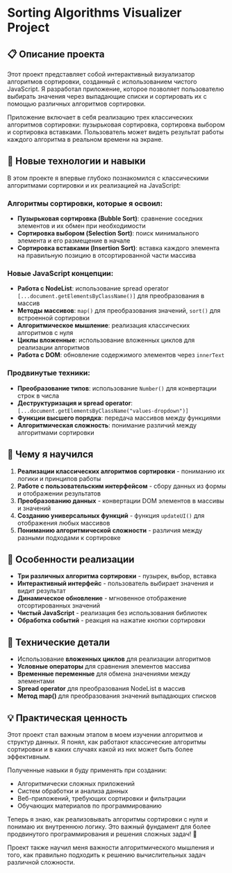 # Sorting Algorithms Visualizer Project

## 📋 Описание проекта

Этот проект представляет собой интерактивный визуализатор алгоритмов сортировки, созданный с использованием чистого JavaScript. Я разработал приложение, которое позволяет пользователю выбирать значения через выпадающие списки и сортировать их с помощью различных алгоритмов сортировки.

Приложение включает в себя реализацию трех классических алгоритмов сортировки: пузырьковая сортировка, сортировка выбором и сортировка вставками. Пользователь может видеть результат работы каждого алгоритма в реальном времени на экране.

## 🔧 Новые технологии и навыки

В этом проекте я впервые глубоко познакомился с классическими алгоритмами сортировки и их реализацией на JavaScript:

### **Алгоритмы сортировки, которые я освоил:**
- **Пузырьковая сортировка (Bubble Sort)**: сравнение соседних элементов и их обмен при необходимости
- **Сортировка выбором (Selection Sort)**: поиск минимального элемента и его размещение в начале
- **Сортировка вставками (Insertion Sort)**: вставка каждого элемента на правильную позицию в отсортированной части массива

### **Новые JavaScript концепции:**
- **Работа с NodeList**: использование spread operator `[...document.getElementsByClassName()]` для преобразования в массив
- **Методы массивов**: `map()` для преобразования значений, `sort()` для встроенной сортировки
- **Алгоритмическое мышление**: реализация классических алгоритмов с нуля
- **Циклы вложенные**: использование вложенных циклов для реализации алгоритмов
- **Работа с DOM**: обновление содержимого элементов через `innerText`

### **Продвинутые техники:**
- **Преобразование типов**: использование `Number()` для конвертации строк в числа
- **Деструктуризация и spread operator**: `[...document.getElementsByClassName("values-dropdown")]`
- **Функции высшего порядка**: передача массивов между функциями
- **Алгоритмическая сложность**: понимание различий между алгоритмами сортировки

## 🎯 Чему я научился

1. **Реализации классических алгоритмов сортировки** - пониманию их логики и принципов работы
2. **Работе с пользовательским интерфейсом** - сбору данных из формы и отображении результатов
3. **Преобразованию данных** - конвертации DOM элементов в массивы и значений
4. **Созданию универсальных функций** - функция `updateUI()` для отображения любых массивов
5. **Пониманию алгоритмической сложности** - различия между разными подходами к сортировке

## 🚀 Особенности реализации

- **Три различных алгоритма сортировки** - пузырек, выбор, вставка
- **Интерактивный интерфейс** - пользователь выбирает значения и видит результат
- **Динамическое обновление** - мгновенное отображение отсортированных значений
- **Чистый JavaScript** - реализация без использования библиотек
- **Обработка событий** - реакция на нажатие кнопки сортировки

## 📱 Технические детали

- Использование **вложенных циклов** для реализации алгоритмов
- **Условные операторы** для сравнения элементов массива
- **Временные переменные** для обмена значениями между элементами
- **Spread operator** для преобразования NodeList в массив
- **Метод map()** для преобразования значений выпадающих списков

## 💡 Практическая ценность

Этот проект стал важным этапом в моем изучении алгоритмов и структур данных. Я понял, как работают классические алгоритмы сортировки и в каких случаях какой из них может быть более эффективным.

Полученные навыки я буду применять при создании:
- Алгоритмически сложных приложений
- Систем обработки и анализа данных
- Веб-приложений, требующих сортировки и фильтрации
- Обучающих материалов по программированию

Теперь я знаю, как реализовывать алгоритмы сортировки с нуля и понимаю их внутреннюю логику. Это важный фундамент для более продвинутого программирования и решения сложных задач! 🚀

Проект также научил меня важности алгоритмического мышления и того, как правильно подходить к решению вычислительных задач различной сложности.